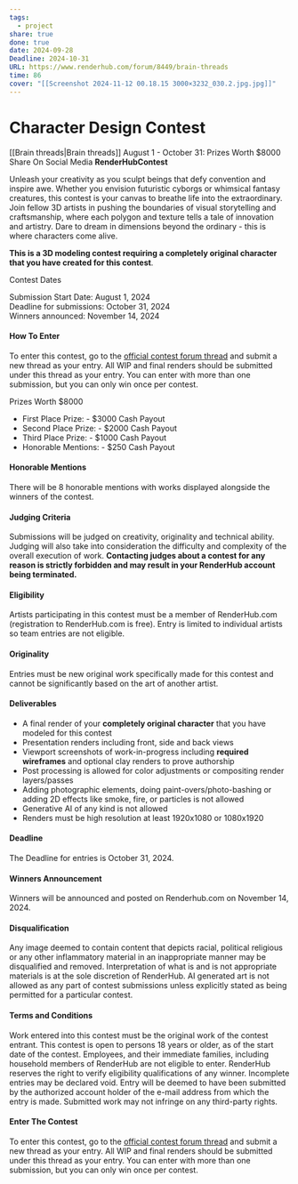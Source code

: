 ```yaml
---
tags:
  - project
share: true
done: true
date: 2024-09-28
Deadline: 2024-10-31
URL: https://www.renderhub.com/forum/8449/brain-threads
time: 86
cover: "[[Screenshot 2024-11-12 00.18.15 3000×3232_030.2.jpg.jpg]]"
---
```

# Character Design Contest  
[[Brain threads|Brain threads]]
August 1 - October 31: Prizes Worth $8000
Share On Social Media **RenderHubContest**

Unleash your creativity as you sculpt beings that defy convention and inspire awe. Whether you envision futuristic cyborgs or whimsical fantasy creatures, this contest is your canvas to breathe life into the extraordinary. Join fellow 3D artists in pushing the boundaries of visual storytelling and craftsmanship, where each polygon and texture tells a tale of innovation and artistry. Dare to dream in dimensions beyond the ordinary - this is where characters come alive.

**This is a 3D modeling contest requiring a completely original character that you have created for this contest**.

Contest Dates

Submission Start Date: August 1, 2024  
Deadline for submissions: October 31, 2024  
Winners announced: November 14, 2024

#### How To Enter
To enter this contest, go to the [official contest forum thread](https://www.renderhub.com/forum/character-design-contest) and submit a new thread as your entry. All WIP and final renders should be submitted under this thread as your entry. You can enter with more than one submission, but you can only win once per contest.

Prizes Worth $8000
- First Place Prize: -  $3000 Cash Payout
- Second Place Prize: -  $2000 Cash Payout
- Third Place Prize: -  $1000 Cash Payout
- Honorable Mentions: -  $250 Cash Payout
#### Honorable Mentions
There will be 8 honorable mentions with works displayed alongside the winners of the contest.
#### Judging Criteria
Submissions will be judged on creativity, originality and technical ability. Judging will also take into consideration the difficulty and complexity of the overall execution of work.
**Contacting judges about a contest for any reason is strictly forbidden and may result in your RenderHub account being terminated.**
#### Eligibility
Artists participating in this contest must be a member of RenderHub.com (registration to RenderHub.com is free). Entry is limited to individual artists so team entries are not eligible.
#### Originality
Entries must be new original work specifically made for this contest and cannot be significantly based on the art of another artist.
#### Deliverables
-   A final render of your **completely original character** that you have modeled for this contest
-   Presentation renders including front, side and back views
-   Viewport screenshots of work-in-progress including **required wireframes** and optional clay renders to prove authorship
-   Post processing is allowed for color adjustments or compositing render layers/passes
-   Adding photographic elements, doing paint-overs/photo-bashing or adding 2D effects like smoke, fire, or particles is not allowed
-   Generative AI of any kind is not allowed
-   Renders must be high resolution at least 1920x1080 or 1080x1920
#### Deadline
The Deadline for entries is October 31, 2024.
#### Winners Announcement
Winners will be announced and posted on Renderhub.com on November 14, 2024.
#### Disqualification
Any image deemed to contain content that depicts racial, political religious or any other inflammatory material in an inappropriate manner may be disqualified and removed. Interpretation of what is and is not appropriate materials is at the sole discretion of RenderHub. AI generated art is not allowed as any part of contest submissions unless explicitly stated as being permitted for a particular contest.
#### Terms and Conditions
Work entered into this contest must be the original work of the contest entrant. This contest is open to persons 18 years or older, as of the start date of the contest. Employees, and their immediate families, including household members of RenderHub are not eligible to enter. RenderHub reserves the right to verify eligibility qualifications of any winner. Incomplete entries may be declared void. Entry will be deemed to have been submitted by the authorized account holder of the e-mail address from which the entry is made. Submitted work may not infringe on any third-party rights.
#### Enter The Contest
To enter this contest, go to the [official contest forum thread](https://www.renderhub.com/forum/character-design-contest) and submit a new thread as your entry. All WIP and final renders should be submitted under this thread as your entry. You can enter with more than one submission, but you can only win once per contest.

